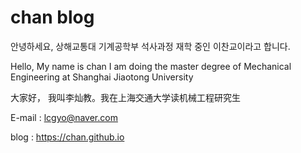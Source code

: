 # chan blog

안녕하세요, 상해교통대 기계공학부 석사과정 재학 중인 이찬교이라고 합니다.

Hello, My name is chan I am doing the master degree of Mechanical Engineering at Shanghai Jiaotong University

大家好， 我叫李灿教。我在上海交通大学读机械工程研究生

E-mail : lcgyo@naver.com

blog : https://chan.github.io
